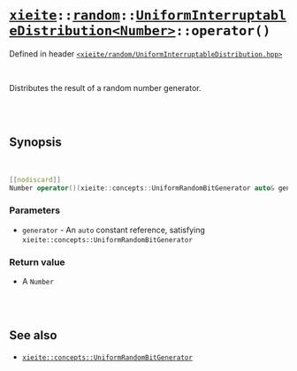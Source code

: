 # [`xieite`](../../../README.md)`::`[`random`](../../../docs/random.md)`::`[`UniformInterruptableDistribution<Number>`](../../../docs/random/UniformInterruptableDistribution.md)`::operator()`
Defined in header [`<xieite/random/UniformInterruptableDistribution.hpp>`](../../../include/random/UniformInterruptableDistribution.hpp)

<br/>

Distributes the result of a random number generator.

<br/><br/>

## Synopsis

<br/>

```cpp
[[nodiscard]]
Number operator()(xieite::concepts::UniformRandomBitGenerator auto& generator) const noexcept;
```
### Parameters
- `generator` - An `auto` constant reference, satisfying `xieite::concepts::UniformRandomBitGenerator`
### Return value
- A `Number`

<br/><br/>

## See also
- [`xieite::concepts::UniformRandomBitGenerator`](../../../docs/concepts/UniformRandomBitGenerator.md)
